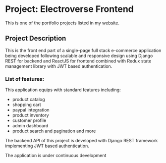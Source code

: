 # Project: Electroverse Frontend

This is one of the portfolio projects listed in my [website](https://shahmostakim.com).


## Project Description
This is the front end part of a single-page full stack e-commerce application being developed following scalable and responsive design using Django REST for backend and ReactJS for frontend combined with Redux state management library with JWT based authentication.


### List of features: 
This application equips with standard features including: 
 - product catalog 
 - shopping cart 
 - paypal integration 
 - product inventory 
 - customer profile 
 - admin dashboard 
 - product search and pagination and more
 
 The backend API of this project is developed with Django REST framework implementing JWT based authentication. 
 
 The application is under continuous development 



